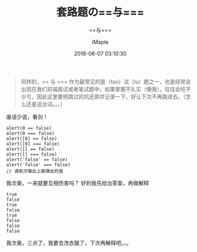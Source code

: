 ﻿---
layout:     post
title:      "套路题の==与==="
subtitle:   "==与==="
date:       2016-06-07 03:10:30
author:     "iMaple"
header-img: "img/post-bg-re-vs-ng2.jpg"
header-mask: 0.3
catalog:    true
tags:
    - ==与===
    - 套路题
---

>同样的，== 与 === 作为最常见的面（tao）试（lu）题之一，也是经常会出现在我们前端面试或者笔试题中，如果掌握不扎实（像我），往往会吃不少亏，因此这里要把跳过的坑还原并记录一下，好让下次不再跳进去。（怎么还是这台词。。。）

废话少说，看剑！

```
alert(0 == false)
alert(0 === false)
alert([0] == false)
alert([0] === false)
alert([] == false)
alert([] === false)
alert('false' == false)
alert('false' === false)
// 请依次输出上面弹出的值
```

我次奥，一来就要互相伤害吗？
好的我先给出答案，再做解释

```
true
false
true
false
true
false
false
false
```

我次奥，三点了，我要去洗衣服了，下次再解释吧。。。